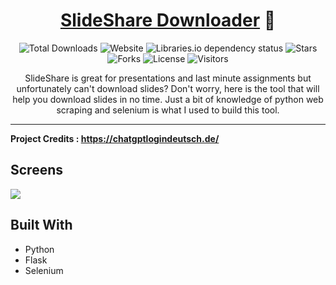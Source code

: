 <div align="center">
  
# [SlideShare Downloader](https://slideshare.parthmaniar.tech) 🚀

![Total Downloads](https://img.shields.io/badge/dynamic/json?label=downloads&color=f58b1b&style=flat-square&query=%24.downloadCount&url=https%3A%2F%2Fslideshare-parthmaniar.vercel.app%2Fslideshare%2Fdownloadcount)
![Website](https://img.shields.io/website?up_message=online&style=flat-square&url=https://slideshare.vercel.app)
![Libraries.io dependency status](https://img.shields.io/librariesio/github/officialpm/Slideshare-Downloader?style=flat-square&color=ffd05b)
![Stars](https://img.shields.io/github/stars/officialpm/Slideshare-Downloader?color=e6e87d&style=flat-square)
![Forks](https://img.shields.io/github/forks/officialpm/Slideshare-Downloader?color=3efac5&style=flat-square)
![License](https://img.shields.io/github/license/officialpm/Slideshare-Downloader?style=flat-square)
![Visitors](https://visitor-badge.laobi.icu/badge?page_id=officialpm.slideshare-downloader)

SlideShare is great for presentations and last minute assignments but unfortunately can't download slides? Don't worry, here is the tool that will help you download slides in no time. Just a bit of knowledge of python web scraping and selenium is what I used to build this tool.

</div>

---

<b> Project Credits : https://chatgptlogindeutsch.de/ </b>

## Screens

<img align:center src=media/slideshare-downloader-v2.png>


## Built With
* Python
* Flask
* Selenium


